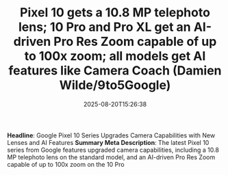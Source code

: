 ﻿---
title: "Pixel 10 gets a 10.8 MP telephoto lens; 10 Pro and Pro XL get an AI-driven Pro Res Zoom capable of up to 100x zoom; all models get AI features like Camera Coach (Damien Wilde/9to5Google)"
date: "2025-08-20T15:26:38"
category: "Markets"
summary: ""
slug: "pixel 10 gets a 108 mp telephoto lens 10 pro and pro xl get "
source_urls:
  - "http://www.techmeme.com/250820/p32#a250820p32"
seo:
  title: "Pixel 10 gets a 10.8 MP telephoto lens; 10 Pro and Pro XL get an AI-driven Pro Res Zoom capable of up to 100x zoom; all models get AI features like Camera Coach (Damien Wilde/9to5Google) | Hash n Hedge"
  description: ""
  keywords: ["news", "markets", "brief"]
---
**Headline**: Google Pixel 10 Series Upgrades Camera Capabilities with New Lenses and AI Features  **Summary Meta Description**: The latest Pixel 10 series from Google features upgraded camera capabilities, including a 10.8 MP telephoto lens on the standard model, and an AI-driven Pro Res Zoom capable of up to 100x zoom on the 10 Pro 
